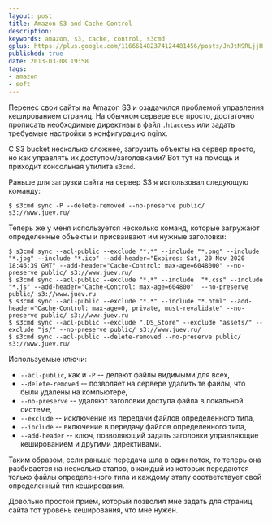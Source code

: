 ```yaml
---
layout: post
title: Amazon S3 and Cache Control
description: 
keywords: amazon, s3, cache, control, s3cmd
gplus: https://plus.google.com/116661482374124481456/posts/JnJtN9RLjjH
published: true
date: 2013-03-08 19:58
tags:
- amazon
- soft
---
```


Перенес свои сайты на Amazon S3 и озадачился проблемой управления кешированием страниц. На обычном сервере все просто, достаточно прописать необходимые директивы в файл `.htaccess` или задать требуемые настройки в конфигурацию nginx.

С S3 bucket несколько сложнее, загрузить объекты на сервер просто, но как управлять их доступом/заголовками? Вот тут на помощь и приходит консольная утилита `s3cmd`.

Раньше для загрузки сайта на сервер S3 я использовал следующую команду:

    $ s3cmd sync -P --delete-removed --no-preserve public/ s3://www.juev.ru/

Теперь же у меня используется несколько команд, которые загружают определенные объекты и присваивают им нужные заголовки:

    $ s3cmd sync --acl-public --exclude "*.*" --include "*.png" --include "*.jpg" --include "*.ico" --add-header="Expires: Sat, 20 Nov 2020 18:46:39 GMT" --add-header="Cache-Control: max-age=6048000" --no-preserve public/ s3://www.juev.ru/
    $ s3cmd sync --acl-public --exclude "*.*" --include  "*.css" --include "*.js" --add-header="Cache-Control: max-age=604800"  --no-preserve public/ s3://www.juev.ru    
    $ s3cmd sync --acl-public --exclude "*.*" --include "*.html" --add-header="Cache-Control: max-age=0, private, must-revalidate" --no-preserve public/ s3://www.juev.ru    
    $ s3cmd sync --acl-public --exclude ".DS_Store" --exclude "assets/" --exclude "js/" --no-preserve public/ s3://www.juev.ru/    
    $ s3cmd sync --acl-public --delete-removed --no-preserve public/ s3://www.juev.ru/
  
Используемые ключи:

* `--acl-public`, как и `-P` -- делают файлы видимыми для всех, 
* `--delete-removed` -- позволяет на сервере удалить те файлы, что были удалены на компьютере,
* `--no-preserve` -- удаляют заголовки доступа файла в локальной системе,
* `--exclude` -- исключение из передачи файлов определенного типа,
* `--include` -- включение в передачу файлов определенного типа,
* `--add-header` -- ключ, позволяющий задать заголовки управляющие кешированием и другими директивами.

Таким образом, если раньше передача шла в один поток, то теперь она разбивается на несколько этапов, в каждый из которых передаются только файлы определенного типа и каждому этапу соответствует свой определенный тип кеширования.

Довольно простой прием, который позволил мне задать для страниц сайта тот уровень кеширования, что мне нужен.
